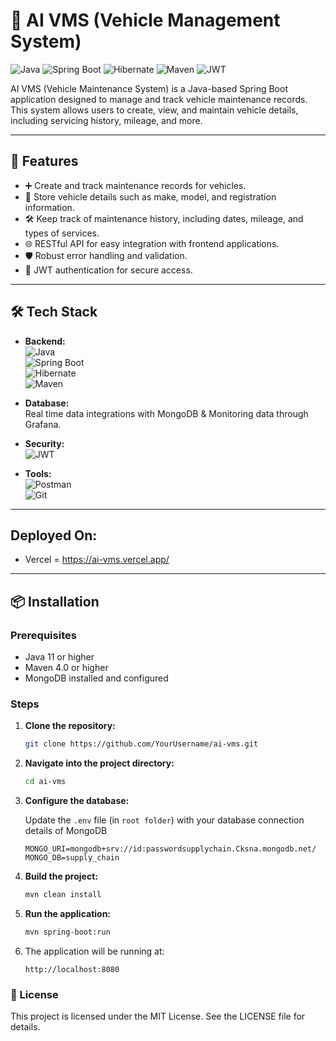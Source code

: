 # 🚗 AI VMS (Vehicle Management System)

![Java](https://img.shields.io/badge/Java-11%2B-blue?style=for-the-badge&logo=java)
![Spring Boot](https://img.shields.io/badge/Spring%20Boot-3.0-green?style=for-the-badge&logo=springboot)
![Hibernate](https://img.shields.io/badge/Hibernate-ORM-red?style=for-the-badge&logo=hibernate)
![Maven](https://img.shields.io/badge/Maven-4.0.0-orange?style=for-the-badge&logo=apachemaven)
![JWT](https://img.shields.io/badge/JWT-Authentication-yellow?style=for-the-badge&logo=jsonwebtokens)

AI VMS (Vehicle Maintenance System) is a Java-based Spring Boot application designed to manage and track vehicle maintenance records. This system allows users to create, view, and maintain vehicle details, including servicing history, mileage, and more.

---

## 🚀 Features

- ➕ Create and track maintenance records for vehicles.
- 📝 Store vehicle details such as make, model, and registration information.
- 🛠️ Keep track of maintenance history, including dates, mileage, and types of services.
- 🌐 RESTful API for easy integration with frontend applications.
- 🛡️ Robust error handling and validation.
- 📜 JWT authentication for secure access.

---

## 🛠 Tech Stack

- **Backend:**  
  ![Java](https://img.shields.io/badge/Java-11%2B-blue?style=flat-square)  
  ![Spring Boot](https://img.shields.io/badge/Spring%20Boot-3.0-green?style=flat-square)  
  ![Hibernate](https://img.shields.io/badge/Hibernate-ORM-red?style=flat-square)  
  ![Maven](https://img.shields.io/badge/Maven-4.0.0-orange?style=flat-square)

- **Database:**  
  Real time data integrations with MongoDB & Monitoring data through Grafana.

- **Security:**  
  ![JWT](https://img.shields.io/badge/JWT-Authentication-yellow?style=flat-square)

- **Tools:**  
  ![Postman](https://img.shields.io/badge/Postman-Testing-orange?style=flat-square)  
  ![Git](https://img.shields.io/badge/Git-VersionControl-yellow?style=flat-square)

---

## Deployed On:
 - Vercel = https://ai-vms.vercel.app/

---

## 📦 Installation

### Prerequisites

- Java 11 or higher
- Maven 4.0 or higher
- MongoDB installed and configured

### Steps

1. **Clone the repository:**

    ```bash
    git clone https://github.com/YourUsername/ai-vms.git
    ```

2. **Navigate into the project directory:**

    ```bash
    cd ai-vms
    ```

3. **Configure the database:**

    Update the `.env` file (in `root folder`) with your database connection details of MongoDB

    ```properties
    MONGO_URI=mongodb+srv://id:passwordsupplychain.Cksna.mongodb.net/
    MONGO_DB=supply_chain
    ```

4. **Build the project:**

    ```bash
    mvn clean install
    ```

5. **Run the application:**

    ```bash
    mvn spring-boot:run
    ```

6. The application will be running at:

    ```
    http://localhost:8080
    ```

### 📝 License
This project is licensed under the MIT License. See the LICENSE file for details.
